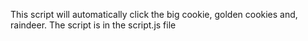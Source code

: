 This script will automatically click the big cookie, golden cookies and, raindeer.
The script is in the script.js file
